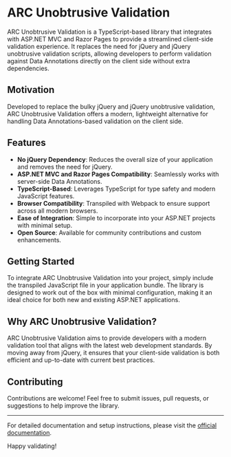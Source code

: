 # ARC Unobtrusive Validation

ARC Unobtrusive Validation is a TypeScript-based library that integrates with ASP.NET MVC and Razor Pages to provide a streamlined client-side validation experience. It replaces the need for jQuery and jQuery unobtrusive validation scripts, allowing developers to perform validation against Data Annotations directly on the client side without extra dependencies.

## Motivation

Developed to replace the bulky jQuery and jQuery unobtrusive validation, ARC Unobtrusive Validation offers a modern, lightweight alternative for handling Data Annotations-based validation on the client side.

## Features

- **No jQuery Dependency**: Reduces the overall size of your application and removes the need for jQuery.
- **ASP.NET MVC and Razor Pages Compatibility**: Seamlessly works with server-side Data Annotations.
- **TypeScript-Based**: Leverages TypeScript for type safety and modern JavaScript features.
- **Browser Compatibility**: Transpiled with Webpack to ensure support across all modern browsers.
- **Ease of Integration**: Simple to incorporate into your ASP.NET projects with minimal setup.
- **Open Source**: Available for community contributions and custom enhancements.

## Getting Started

To integrate ARC Unobtrusive Validation into your project, simply include the transpiled JavaScript file in your application bundle. The library is designed to work out of the box with minimal configuration, making it an ideal choice for both new and existing ASP.NET applications.

## Why ARC Unobtrusive Validation?

ARC Unobtrusive Validation aims to provide developers with a modern validation tool that aligns with the latest web development standards. By moving away from jQuery, it ensures that your client-side validation is both efficient and up-to-date with current best practices.

## Contributing

Contributions are welcome! Feel free to submit issues, pull requests, or suggestions to help improve the library.

---

For detailed documentation and setup instructions, please visit the [official documentation](#).

Happy validating!

